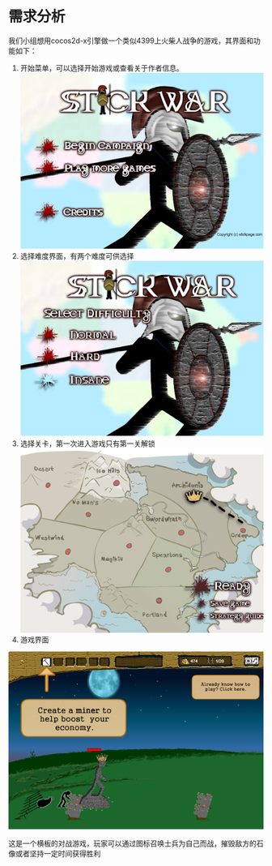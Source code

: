 # 需求分析

我们小组想用cocos2d-x引擎做一个类似4399上火柴人战争的游戏，其界面和功能如下：

1. 开始菜单，可以选择开始游戏或查看关于作者信息。
![stickwar1.png](https://github.com/Mozalic/StickWar/blob/master/doc/%E9%9C%80%E6%B1%82%E5%88%86%E6%9E%90/stickwar1.png)
2. 选择难度界面，有两个难度可供选择
![stickwar2.png](https://github.com/Mozalic/StickWar/blob/master/doc/%E9%9C%80%E6%B1%82%E5%88%86%E6%9E%90/stickwar2.png)
3. 选择关卡，第一次进入游戏只有第一关解锁
![stickwar3.png](https://github.com/Mozalic/StickWar/blob/master/doc/%E9%9C%80%E6%B1%82%E5%88%86%E6%9E%90/stickwar3.png)
4. 游戏界面

![stickwar4.png](https://github.com/Mozalic/StickWar/blob/master/doc/%E9%9C%80%E6%B1%82%E5%88%86%E6%9E%90/stickwar4.png)

这是一个横板的对战游戏，玩家可以通过图标召唤士兵为自己而战，摧毁敌方的石像或者坚持一定时间获得胜利
